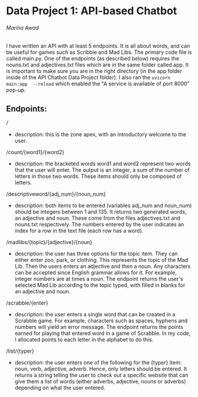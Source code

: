 # Data Project 1: API-based Chatbot
###### Marina Awad

I have written an API with at least 5 endpoints. It is all about words,
and can be useful for games such as Scribble and Mad Libs. The primary code file is called main.py.
One of the endpoints (as described below) requires the nouns.txt and adjectives.txt files which are in the same folder 
called app. It is important to make sure you are in the right directory (in the app folder inside of the API Chatbot Data Project folder). 
I also ran the ```uvicorn main:app  --reload``` which enabled the "A service is available of port 8000" pop-up.
## Endpoints:
/
- description: 
this is the zone apex, with an introductory welcome to the user.

/count/{word1}/{word2}
- description: 
the bracketed words word1 and word2 represent two words 
that the user will enter. The output is an integer, a sum of the number of letters
in those two words. These items should only be composed of letters.

/descriptiveword/{adj_num}/{noun_num}
- description: 
both items to be entered (variables adj_num and noun_num) should be 
integers between 1 and 135. It returns two generated words, an adjective and noun. These come from 
the files adjectives.txt and nouns.txt respectively. The numbers entered by the 
user indicates an index for a row in the text file (each row has a word).

/madlibs/{topic}/{adjective}/{noun}
- description: 
the user has three options for the topic item. They can either enter
zoo, park, or clothing. This represents the topic of the Mad Lib. Then the users enters 
an adjective and then a noun. Any characters can be accepted since English grammar allows for it.
For example, integer numbers are at times a noun. The endpoint returns the user's selected Mad Lib 
according to the topic typed, with filled in blanks for an adjective and noun.

/scrabble/{enter}
- description: 
the user enters a single word that can be created in a Scrabble game. For example,
characters such as spaces, hyphens and numbers will yield an error message. The endpoint returns
the points earned for playing that entered word in a game of Scrabble. In my code, I allocated points to each
letter in the alphabet to do this.

/list/{typer}
- description: 
the user enters one of the following for the {typer} item: noun, verb, adjective,
adverb. Hence, only letters should be entered. It returns a string telling the user to check out 
a specific website that can give them a list of words (either adverbs, adjective, nouns or adverbs)
depending on what the user entered.
